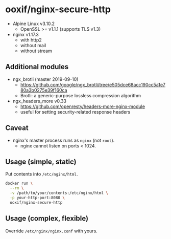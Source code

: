  # ooxif/nginx-secure-http

- Alpine Linux v3.10.2
    - OpenSSL >= v1.1.1 (supports TLS v1.3)
- nginx v1.17.3
    - with http2
    - without mail
    - without stream

## Additional modules

- ngx_brotli (master 2019-09-10)
    - https://github.com/google/ngx_brotli/tree/e505dce68acc190cc5a1e780a3b0275e39f160ca
    - Brotli: a generic-purpose lossless compression algorithm
- ngx_headers_more v0.33
    - https://github.com/openresty/headers-more-nginx-module
    - useful for setting security-related response headers

## Caveat

- nginx's master process runs as `nginx` (not `root`).
    - nginx cannot listen on ports < 1024.

## Usage (simple, static)

Put contents into `/etc/nginx/html`.

```sh
docker run \
  --rm \
  -v /path/to/your/contents:/etc/nginx/html \
  -p your-http-port:8080 \
  ooxif/nginx-secure-http
```

## Usage (complex, flexible)

Override `/etc/nginx/nginx.conf` with yours.
